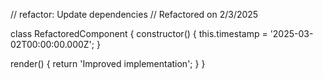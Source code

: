 // refactor: Update dependencies
// Refactored on 2/3/2025

class RefactoredComponent {
  constructor() {
    this.timestamp = '2025-03-02T00:00:00.000Z';
  }

  render() {
    return 'Improved implementation';
  }
}